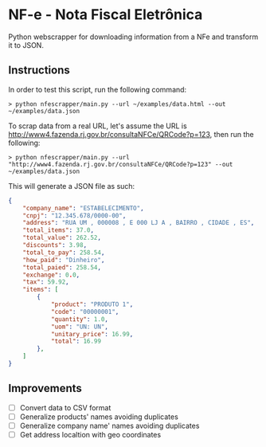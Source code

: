 # NF-e - Nota Fiscal Eletrônica

Python webscrapper for downloading information from a NFe and transform it to JSON.

## Instructions
In order to test this script, run the following command:

```console
> python nfescrapper/main.py --url ~/examples/data.html --out ~/examples/data.json
```

To scrap data from a real URL, let's assume the URL is http://www4.fazenda.rj.gov.br/consultaNFCe/QRCode?p=123, then run the following:

```console
> python nfescrapper/main.py --url "http://www4.fazenda.rj.gov.br/consultaNFCe/QRCode?p=123" --out ~/examples/data.json
```

This will generate a JSON file as such:
```json
{
    "company_name": "ESTABELECIMENTO",
    "cnpj": "12.345.678/0000-00",
    "address": "RUA UM , 000008 , E 000 LJ A , BAIRRO , CIDADE , ES",
    "total_items": 37.0,
    "total_value": 262.52,
    "discounts": 3.98,
    "total_to_pay": 258.54,
    "how_paid": "Dinheiro",
    "total_paied": 258.54,
    "exchange": 0.0,
    "tax": 59.92,
    "items": [
        {
            "product": "PRODUTO 1",
            "code": "00000001",
            "quantity": 1.0,
            "uom": "UN: UN",
            "unitary_price": 16.99,
            "total": 16.99
        },
    ]
}
```

## Improvements
- [ ] Convert data to CSV format
- [ ] Generalize products' names avoiding duplicates
- [ ] Generalize company name' names avoiding duplicates
- [ ] Get address localtion with geo coordinates
